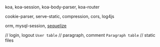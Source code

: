 koa, koa-session, koa-body-parser, koa-router

cookie-parser, serve-static, compression, cors, log4js

orm, mysql-session, [sequelize](https://blog.csdn.net/zjw0742/article/details/78980360)

// login, logout `User table`
// paragraph, comment `Paragraph table`
// static files
